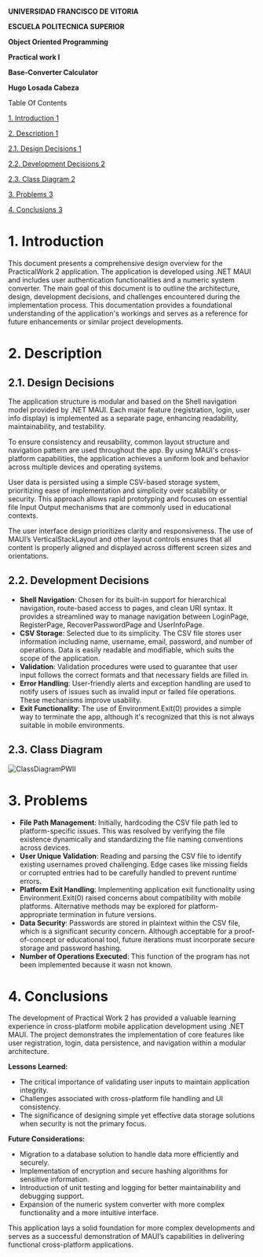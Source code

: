 **UNIVERSIDAD FRANCISCO DE VITORIA**

**ESCUELA POLITECNICA SUPERIOR**

**Object Oriented Programming**

**Practical work I**

**Base-Converter Calculator**

**Hugo Losada Cabeza**

Table Of Contents

[1\. Introduction 1](#_Toc199014689)

[2\. Description 1](#_Toc199014690)

[2.1. Design Decisions 1](#_Toc199014691)

[2.2. Development Decisions 2](#_Toc199014692)

[2.3. Class Diagram 2](#_Toc199014693)

[3\. Problems 3](#_Toc199014694)

[4\. Conclusions 3](#_Toc199014695)

# 1\. Introduction

This document presents a comprehensive design overview for the PracticalWork 2 application. The application is developed using .NET MAUI and includes user authentication functionalities and a numeric system converter. The main goal of this document is to outline the architecture, design, development decisions, and challenges encountered during the implementation process. This documentation provides a foundational understanding of the application's workings and serves as a reference for future enhancements or similar project developments.

# 2\. Description

## 2.1. Design Decisions

The application structure is modular and based on the Shell navigation model provided by .NET MAUI. Each major feature (registration, login, user info display) is implemented as a separate page, enhancing readability, maintainability, and testability.

To ensure consistency and reusability, common layout structure and navigation pattern are used throughout the app. By using MAUI's cross-platform capabilities, the application achieves a uniform look and behavior across multiple devices and operating systems.

User data is persisted using a simple CSV-based storage system, prioritizing ease of implementation and simplicity over scalability or security. This approach allows rapid prototyping and focuses on essential file Input Output mechanisms that are commonly used in educational contexts.

The user interface design prioritizes clarity and responsiveness. The use of MAUI’s VerticalStackLayout and other layout controls ensures that all content is properly aligned and displayed across different screen sizes and orientations.

## 2.2. Development Decisions

- **Shell Navigation**: Chosen for its built-in support for hierarchical navigation, route-based access to pages, and clean URI syntax. It provides a streamlined way to manage navigation between LoginPage, RegisterPage, RecoverPasswordPage and UserInfoPage.
- **CSV Storage**: Selected due to its simplicity. The CSV file stores user information including name, username, email, password, and number of operations. Data is easily readable and modifiable, which suits the scope of the application.
- **Validation**: Validation procedures were used to guarantee that user input follows the correct formats and that necessary fields are filled in.
- **Error Handling**: User-friendly alerts and exception handling are used to notify users of issues such as invalid input or failed file operations. These mechanisms improve usability.
- **Exit Functionality**: The use of Environment.Exit(0) provides a simple way to terminate the app, although it's recognized that this is not always suitable in mobile environments.

## 2.3. Class Diagram
![ClassDiagramPWII](https://github.com/user-attachments/assets/fae7e330-bfa4-4c1b-bcea-120d32aa4053)



# 3\. Problems

- **File Path Management**: Initially, hardcoding the CSV file path led to platform-specific issues. This was resolved by verifying the file existence dynamically and standardizing the file naming conventions across devices.
- **User Unique Validation**: Reading and parsing the CSV file to identify existing usernames proved challenging. Edge cases like missing fields or corrupted entries had to be carefully handled to prevent runtime errors.
- **Platform Exit Handling**: Implementing application exit functionality using Environment.Exit(0) raised concerns about compatibility with mobile platforms. Alternative methods may be explored for platform-appropriate termination in future versions.
- **Data Security**: Passwords are stored in plaintext within the CSV file, which is a significant security concern. Although acceptable for a proof-of-concept or educational tool, future iterations must incorporate secure storage and password hashing.
- **Number of Operations Executed**: This function of the program has not been implemented because it wasn not known.

# 4\. Conclusions

The development of Practical Work 2 has provided a valuable learning experience in cross-platform mobile application development using .NET MAUI. The project demonstrates the implementation of core features like user registration, login, data persistence, and navigation within a modular architecture.

**Lessons Learned:**

- The critical importance of validating user inputs to maintain application integrity.
- Challenges associated with cross-platform file handling and UI consistency.
- The significance of designing simple yet effective data storage solutions when security is not the primary focus.

**Future Considerations:**

- Migration to a database solution to handle data more efficiently and securely.
- Implementation of encryption and secure hashing algorithms for sensitive information.
- Introduction of unit testing and logging for better maintainability and debugging support.
- Expansion of the numeric system converter with more complex functionality and a more intuitive interface.

This application lays a solid foundation for more complex developments and serves as a successful demonstration of MAUI’s capabilities in delivering functional cross-platform applications.
